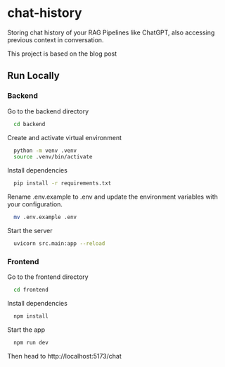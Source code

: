 # chat-history
Storing chat history of your RAG Pipelines like ChatGPT, also accessing previous context in conversation.

This project is based on the blog post 

## Run Locally

### Backend

Go to the backend directory

```bash
  cd backend
```
Create and activate virtual environment

```bash
  python -m venv .venv
  source .venv/bin/activate
```
Install dependencies

```bash
  pip install -r requirements.txt
```
Rename .env.example to .env and update the environment variables with your configuration.

```bash
  mv .env.example .env
```
Start the server

```bash
  uvicorn src.main:app --reload
```

### Frontend

Go to the frontend directory

```bash
  cd frontend
```

Install dependencies

```bash
  npm install
```

Start the app

```bash
  npm run dev
```

Then head to http://localhost:5173/chat




